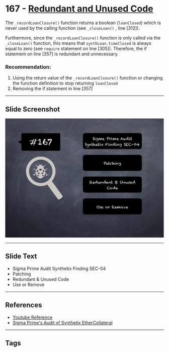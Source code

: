 
# 167 - [Redundant and Unused Code](./Redundant%20and%20Unused%20Code.md)

The `_recordLoanClosure()` function returns a boolean (`loanClosed`) which is never used by the calling function (see `_closeLoan()` , line [312]). 

Furthermore, since the `_recordLoanClosure()` function is only called via the `_closeLoan()` function, this means that `synthLoan.timeClosed` is always equal to zero (see `require` statement on line [305]). Therefore, the if statement on line [357] is redundant and unnecessary.


### Recommendation:
1. Using the return value of the `_recordLoanClosure()` function or changing the function definition to stop returning `loanClosed`
2. Removing the if statement in line [357]
___
## Slide Screenshot
![167.jpg](../../images/8.%20Audit%20Findings%20201/167.jpg)
___
## Slide Text
- Sigma Prime Audit Synthetix Finding SEC-04
- Patching
- Redundant & Unused Code
- Use or Remove
___
## References
- [Youtube Reference](https://youtu.be/poxzr4-srn0?t=380)
- [Sigma Prime's Audit of Synthetix EtherCollateral](https://github.com/sigp/public-audits/blob/master/synthetix/ethercollateral/review.pdf)
___
## Tags
